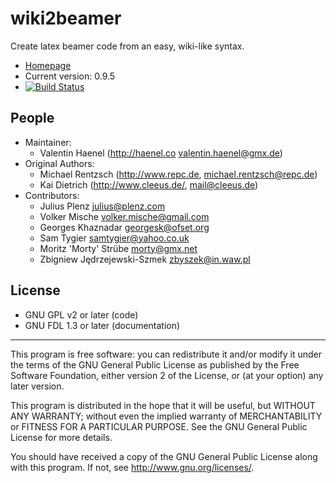 # wiki2beamer

Create latex beamer code from an easy, wiki-like syntax.

* [Homepage](http://wiki2beamer.sourceforge.net/)
* Current version: 0.9.5
* [![Build Status](https://travis-ci.org/esc/wiki2beamer.png)](https://travis-ci.org/esc/wiki2beamer)

## People

* Maintainer:
    * Valentin Haenel (http://haenel.co <valentin.haenel@gmx.de>)
* Original Authors:
    * Michael Rentzsch (http://www.repc.de, <michael.rentzsch@repc.de>)
    * Kai Dietrich (http://www.cleeus.de/, <mail@cleeus.de>)
* Contributors:
    * Julius Plenz <julius@plenz.com>
    * Volker Mische <volker.mische@gmail.com>
    * Georges Khaznadar <georgesk@ofset.org>
    * Sam Tygier <samtygier@yahoo.co.uk>
    * Moritz 'Morty' Strübe <morty@gmx.net>
    * Zbigniew Jędrzejewski-Szmek <zbyszek@in.waw.pl>

## License

* GNU GPL v2 or later (code)
* GNU FDL 1.3 or later (documentation)

----------------------------------------------------------------------

This program is free software: you can redistribute it and/or modify
it under the terms of the GNU General Public License as published by
the Free Software Foundation, either version 2 of the License, or
(at your option) any later version.

This program is distributed in the hope that it will be useful,
but WITHOUT ANY WARRANTY; without even the implied warranty of
MERCHANTABILITY or FITNESS FOR A PARTICULAR PURPOSE.  See the
GNU General Public License for more details.

You should have received a copy of the GNU General Public License
along with this program.  If not, see <http://www.gnu.org/licenses/>.

